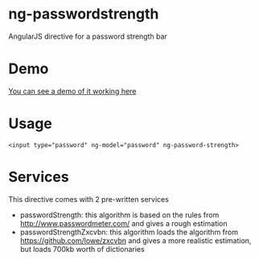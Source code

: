 # ng-passwordstrength

 AngularJS directive for a password strength bar

# Demo

[You can see a demo of it working here](https://rawgithub.com/queicherius/ng-passwordstrength/master/index.html)

# Usage

```
<input type="password" ng-model="password" ng-password-strength>
```

# Services

This directive comes with 2 pre-written services

- passwordStrength: this algorithm is based on the rules from http://www.passwordmeter.com/ and gives a rough estimation
- passwordStrengthZxcvbn: this algorithm loads the algorithm from https://github.com/lowe/zxcvbn and gives a more realistic estimation, but loads 700kb worth of dictionaries